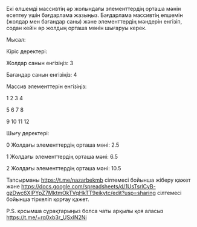 Екі өлшемді массивтің әр жолындағы элементтердің орташа мәнін есептеу үшін бағдарлама жазыңыз. Бағдарлама массивтің өлшемін (жолдар мен бағандар саны) және элементтердің мәндерін енгізіп, содан кейін әр жолдың орташа мәнін шығаруы керек.

Мысал:

Кіріс деректері:

Жолдар санын енгізіңіз: 3

Бағандар санын енгізіңіз: 4

Массив элементтерін енгізіңіз:

1 2 3 4

5 6 7 8

9 10 11 12


Шығу деректері:

0 Жолдағы элементтердің орташа мәні: 2.5

1 Жолдағы элементтердің орташа мәні: 6.5

2 Жолдағы элементтердің орташа мәні: 10.5

Тапсырманы https://t.me/nazarbekmb сілтемесі бойынша жіберу қажет және https://docs.google.com/spreadsheets/d/1UsTsrlCyB-gzDwc6XIPYpZ7MktmOkTVqHkTT9eikytc/edit?usp=sharing сілтемесі бойынша тіркеліп қорғау қажет.

P.S. қосымша сұрақтарыңыз болса чаты арқылы қоя аласыз https://t.me/+rq0xb3r_USxlN2Ni
